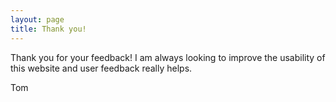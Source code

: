 ```yaml
---
layout: page
title: Thank you!
---
```


Thank you for your feedback! I am always looking to improve the usability of this website and user feedback really helps.

Tom
